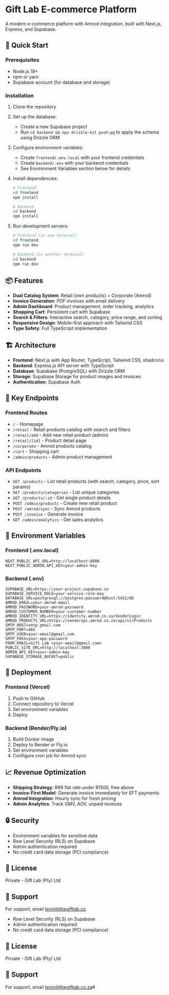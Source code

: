 # Gift Lab E-commerce Platform

A modern e-commerce platform with Amrod integration, built with Next.js, Express, and Supabase.

## 🚀 Quick Start

### Prerequisites
- Node.js 18+
- npm or yarn
- Supabase account (for database and storage)

### Installation

1. Clone the repository
2. Set up the database:
   - Create a new Supabase project
   - Run `cd backend && npx drizzle-kit push:pg` to apply the schema using Drizzle ORM

3. Configure environment variables:
   - Create `frontend/.env.local` with your frontend credentials
   - Create `backend/.env` with your backend credentials
   - See Environment Variables section below for details

4. Install dependencies:
   ```bash
   # Frontend
   cd frontend
   npm install

   # Backend
   cd backend
   npm install
   ```

5. Run development servers:
   ```bash
   # Frontend (in one terminal)
   cd frontend
   npm run dev

   # Backend (in another terminal)
   cd backend
   npm run dev
   ```

## 📦 Features

- **Dual Catalog System**: Retail (own products) + Corporate (Amrod)
- **Invoice Generation**: PDF invoices with email delivery
- **Admin Dashboard**: Product management, order tracking, analytics
- **Shopping Cart**: Persistent cart with Supabase
- **Search & Filters**: Interactive search, category, price range, and sorting
- **Responsive Design**: Mobile-first approach with Tailwind CSS
- **Type Safety**: Full TypeScript implementation

## 🏗️ Architecture

- **Frontend**: Next.js with App Router, TypeScript, Tailwind CSS, shadcn/ui
- **Backend**: Express.js API server with TypeScript
- **Database**: Supabase (PostgreSQL) with Drizzle ORM
- **Storage**: Supabase Storage for product images and invoices
- **Authentication**: Supabase Auth

## 📱 Key Endpoints

### Frontend Routes
- `/` - Homepage
- `/retail` - Retail products catalog with search and filters
- `/retail/add` - Add new retail product (admin)
- `/retail/[id]` - Product detail page
- `/corporate` - Amrod products catalog
- `/cart` - Shopping cart
- `/admin/products` - Admin product management

### API Endpoints
- `GET /products` - List retail products (with search, category, price, sort params)
- `GET /products/categories` - List unique categories
- `GET /products/:id` - Get single product details
- `POST /admin/products` - Create new retail product
- `POST /amrod/sync` - Sync Amrod products
- `POST /invoice` - Generate invoice
- `GET /admin/analytics` - Get sales analytics

## 🔧 Environment Variables

### Frontend (.env.local)
```
NEXT_PUBLIC_API_URL=http://localhost:8080
NEXT_PUBLIC_ADMIN_API_KEY=your-admin-key
```

### Backend (.env)
```
SUPABASE_URL=https://your-project.supabase.co
SUPABASE_SERVICE_ROLE=your-service-role-key
DATABASE_URL=postgresql://postgres:password@host:5432/db
AMROD_EMAIL=your-amrod-email
AMROD_PASSWORD=your-amrod-password
AMROD_CUSTOMER_NUMBER=your-customer-number
AMROD_IDENTITY_URL=https://identity.amrod.co.za/VendorLogin
AMROD_PRODUCTS_URL=https://vendorapi.amrod.co.za/api/v1/Products
SMTP_HOST=smtp.gmail.com
SMTP_PORT=465
SMTP_USER=your-email@gmail.com
SMTP_PASS=your-app-password
FROM_EMAIL=Gift Lab <your-email@gmail.com>
PUBLIC_SITE_URL=http://localhost:3000
ADMIN_API_KEY=your-admin-key
SUPABASE_STORAGE_BUCKET=public
```

## 🚀 Deployment

### Frontend (Vercel)
1. Push to GitHub
2. Connect repository to Vercel
3. Set environment variables
4. Deploy

### Backend (Render/Fly.io)
1. Build Docker image
2. Deploy to Render or Fly.io
3. Set environment variables
4. Configure cron job for Amrod sync

## 📈 Revenue Optimization

- **Shipping Strategy**: R99 flat rate under R1500, free above
- **Invoice-First Model**: Generate invoice immediately for EFT payments
- **Amrod Integration**: Hourly sync for fresh pricing
- **Admin Analytics**: Track GMV, AOV, unpaid invoices

## 🔒 Security

- Environment variables for sensitive data
- Row Level Security (RLS) on Supabase
- Admin authentication required
- No credit card data storage (PCI compliance)

## 📝 License

Private - Gift Lab (Pty) Ltd

## 🤝 Support

For support, email tevin@thegiftlab.co
- Row Level Security (RLS) on Supabase
- Admin authentication required
- No credit card data storage (PCI compliance)

## 📝 License

Private - Gift Lab (Pty) Ltd

## 🤝 Support

For support, email tevin@thegiftlab.co.za#
